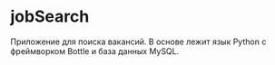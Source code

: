 # jobSearch
Приложение для поиска вакансий.
В основе лежит язык Python с фреймворком Bottle и база данных MySQL. 
